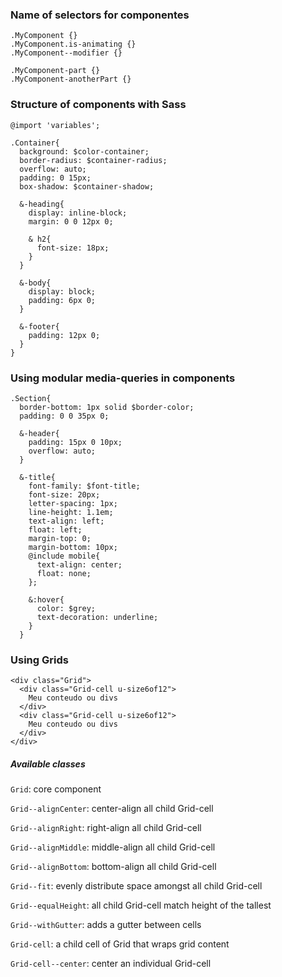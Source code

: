 ### Name of selectors for componentes
```
.MyComponent {}
.MyComponent.is-animating {}
.MyComponent--modifier {}

.MyComponent-part {}
.MyComponent-anotherPart {}
```

### Structure of components with Sass
```
@import 'variables';

.Container{
  background: $color-container;
  border-radius: $container-radius;
  overflow: auto;
  padding: 0 15px;
  box-shadow: $container-shadow;

  &-heading{
    display: inline-block;
    margin: 0 0 12px 0;

    & h2{
      font-size: 18px;
    }
  }

  &-body{
    display: block;
    padding: 6px 0;
  }

  &-footer{
    padding: 12px 0;
  }
}

```

### Using modular media-queries in components
```
.Section{
  border-bottom: 1px solid $border-color;
  padding: 0 0 35px 0;

  &-header{
    padding: 15px 0 10px;
    overflow: auto;
  }

  &-title{
    font-family: $font-title;
    font-size: 20px;
    letter-spacing: 1px;
    line-height: 1.1em;
    text-align: left;
    float: left;
    margin-top: 0;
    margin-bottom: 10px;
    @include mobile{
      text-align: center;
      float: none;
    };

    &:hover{
      color: $grey;
      text-decoration: underline;
    }
  }
```

### Using Grids
```
<div class="Grid">
  <div class="Grid-cell u-size6of12">
    Meu conteudo ou divs
  </div>
  <div class="Grid-cell u-size6of12">
    Meu conteudo ou divs
  </div>
</div>
```

##### Available classes

`Grid`: core component

`Grid--alignCenter`: center-align all child Grid-cell

`Grid--alignRight`: right-align all child Grid-cell

`Grid--alignMiddle`: middle-align all child Grid-cell

`Grid--alignBottom`: bottom-align all child Grid-cell

`Grid--fit`: evenly distribute space amongst all child Grid-cell

`Grid--equalHeight`: all child Grid-cell match height of the tallest

`Grid--withGutter`: adds a gutter between cells

`Grid-cell`: a child cell of Grid that wraps grid content

`Grid-cell--center`: center an individual Grid-cell
